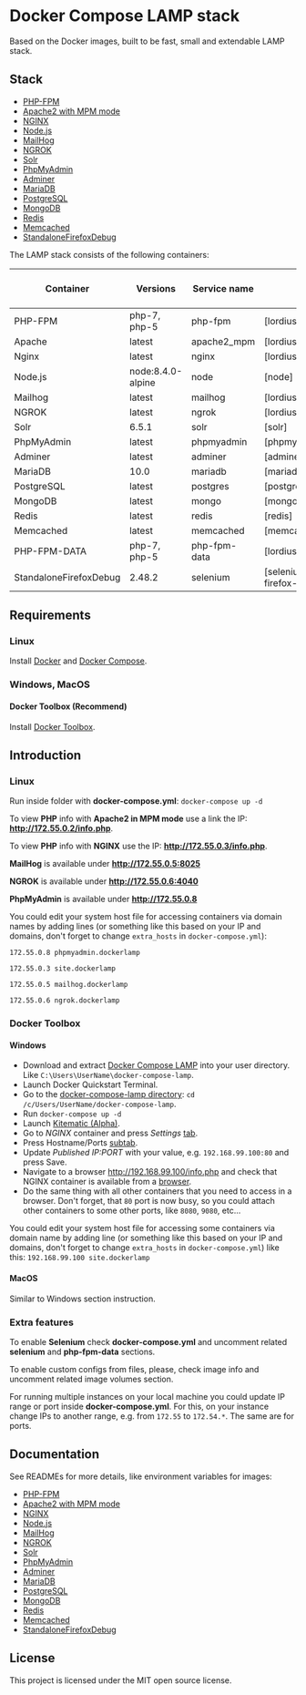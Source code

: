 # Docker Compose LAMP stack
Based on the Docker images, built to be fast, small and extendable LAMP stack.

## Stack
* [PHP-FPM](https://github.com/a-kom/alpine-php_fpm)
* [Apache2 with MPM mode](https://github.com/a-kom/alpine-apache)
* [NGINX](https://github.com/a-kom/alpine-nginx)
* [Node.js](https://github.com/nodejs/docker-node)
* [MailHog](https://github.com/a-kom/alpine-mailhog)
* [NGROK](https://github.com/a-kom/alpine-ngrok)
* [Solr](https://github.com/docker-solr/docker-solr)
* [PhpMyAdmin](https://github.com/phpmyadmin/phpmyadmin)
* [Adminer](https://github.com/TimWolla/docker-adminer)
* [MariaDB](https://github.com/docker-library/mariadb)
* [PostgreSQL](https://github.com/docker-library/postgres)
* [MongoDB](https://github.com/docker-library/mongo)
* [Redis](https://github.com/docker-library/redis)
* [Memcached](https://github.com/docker-library/memcached)
* [StandaloneFirefoxDebug](https://github.com/SeleniumHQ/docker-selenium/tree/master/StandaloneFirefoxDebug)


The LAMP stack consists of the following containers:

| Container | Versions | Service name | Image | Enabled by default |
| --------- | -------- | ------------ | ----- | ------------------ |
| PHP-FPM                   | php-7, php-5       | php-fpm     | [lordius/alpine-php_fpm]                     | ✓ |
| Apache                    | latest             | apache2_mpm | [lordius/alpine-apache]                      | ✓ |
| Nginx                     | latest             | nginx       | [lordius/alpine-nginx]                       | ✓ |
| Node.js                   | node:8.4.0-alpine  | node        | [node]                                       |   |
| Mailhog                   | latest             | mailhog     | [lordius/alpine-mailhog]                     | ✓ |
| NGROK                     | latest             | ngrok       | [lordius/alpine-ngrok]                       | ✓ |
| Solr                      | 6.5.1              | solr        | [solr]                                       |   |
| PhpMyAdmin                | latest             | phpmyadmin  | [phpmyadmin/phpmyadmin]                      | ✓ |
| Adminer                   | latest             | adminer     | [adminer]                                    |   |
| MariaDB                   | 10.0               | mariadb     | [mariadb]                                    | ✓ |
| PostgreSQL                | latest             | postgres    | [postgres]                                   |   |
| MongoDB                   | latest             | mongo       | [mongo]                                      |   |
| Redis                     | latest             | redis       | [redis]                                      |   |
| Memcached                 | latest             | memcached   | [memcached]                                  |   |
| PHP-FPM-DATA              | php-7, php-5       | php-fpm-data| [lordius/alpine-php_fpm]                     |   |
| StandaloneFirefoxDebug    | 2.48.2             | selenium    | [selenium/standalone-firefox-debug]          |   |

## Requirements
### Linux

Install [Docker](https://docs.docker.com/engine/installation) and [Docker Compose](https://docs.docker.com/compose/install).

### Windows, MacOS
#### Docker Toolbox (Recommend)

Install [Docker Toolbox](https://docs.docker.com/toolbox/overview).

##  Introduction
### Linux
Run inside folder with **docker-compose.yml**: `docker-compose up -d`

To view **PHP** info with **Apache2 in MPM mode** use a link the IP: **http://172.55.0.2/info.php**.

To view **PHP** info with **NGINX** use the IP: **http://172.55.0.3/info.php**.

**MailHog** is available under **http://172.55.0.5:8025**

**NGROK** is available under **http://172.55.0.6:4040**

**PhpMyAdmin** is available under **http://172.55.0.8**

You could edit your system host file for accessing containers via domain names by adding lines (or something like this based on your IP and domains, don't forget to change `extra_hosts` in `docker-compose.yml`):

`172.55.0.8 phpmyadmin.dockerlamp`

`172.55.0.3 site.dockerlamp`

`172.55.0.5 mailhog.dockerlamp`

`172.55.0.6 ngrok.dockerlamp`

### Docker Toolbox
#### Windows
* Download and extract [Docker Compose LAMP](https://github.com/a-kom/docker-compose-lamp/releases) into your user directory.
Like `C:\Users\UserName\docker-compose-lamp`.
* Launch Docker Quickstart Terminal.
* Go to the [docker-compose-lamp directory](/docs/screenshots/Docker-Quickstart-Terminal-LAMP-directory.jpg): `cd /c/Users/UserName/docker-compose-lamp`.
* Run `docker-compose up -d`
* Launch [Kitematic (Alpha)](/docs/screenshots/Kinematic-launch.jpg).
* Go to *NGINX* container and press *Settings* [tab](/docs/screenshots/Kinematic-NGINX-check.jpg).
* Press Hostname/Ports [subtab](/docs/screenshots/Kinematic-NGINX-Hostname-Ports.jpg).
* Update *Published IP:PORT* with your value, e.g. `192.168.99.100:80` and press Save.
* Navigate to a browser http://192.168.99.100/info.php and check that NGINX container is available from a [browser](/docs/screenshots/Docker-Compose-LAMP-check-in-browser.jpg).
* Do the same thing with all other containers that you need to access in a browser. Don't forget, that `80` port is now busy, so
you could attach other containers to some other ports, like `8080`, `9080`, etc...

You could edit your system host file for accessing some containers via domain name by adding line (or something like this based on your IP and domains, don't forget to change `extra_hosts` in `docker-compose.yml`) like this:
`192.168.99.100 site.dockerlamp`

#### MacOS
Similar to Windows section instruction.

### Extra features

To enable **Selenium** check **docker-compose.yml** and uncomment related **selenium** and **php-fpm-data** sections.

To enable custom configs from files, please, check image info and uncomment related image volumes section.


For running multiple instances on your local machine you could update IP range or port inside **docker-compose.yml**. For this, on your instance change IPs to another range, e.g. from `172.55` to `172.54.*`. The same are for ports.


## Documentation
See READMEs for more details, like environment variables for images:

* [PHP-FPM](https://github.com/a-kom/alpine-php_fpm/blob/php-7/README.md)
* [Apache2 with MPM mode](https://github.com/a-kom/alpine-apache/blob/master/README.md)
* [NGINX](https://github.com/a-kom/alpine-nginx/blob/master/README.md)
* [Node.js](https://github.com/nodejs/docker-node)
* [MailHog](https://github.com/a-kom/alpine-mailhog/blob/master/README.md)
* [NGROK](https://github.com/a-kom/alpine-ngrok/blob/master/README.md)
* [Solr](https://github.com/docker-solr/docker-solr)
* [PhpMyAdmin](https://github.com/phpmyadmin/phpmyadmin)
* [Adminer](https://github.com/TimWolla/docker-adminer)
* [MariaDB](https://github.com/docker-library/mariadb)
* [PostgreSQL](https://github.com/docker-library/postgres)
* [MongoDB](https://github.com/docker-library/mongo)
* [Redis](https://github.com/docker-library/redis)
* [Memcached](https://github.com/docker-library/memcached)
* [StandaloneFirefoxDebug](https://github.com/SeleniumHQ/docker-selenium/tree/master/StandaloneFirefoxDebug)

## License

This project is licensed under the MIT open source license.
